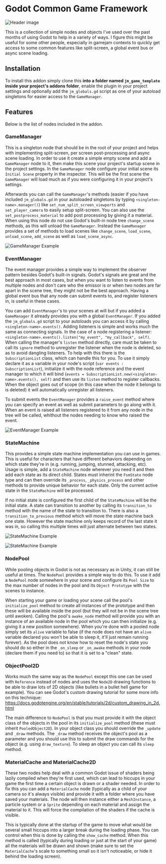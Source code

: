 # Godot Common Game Framework

![Header image](https://github.com/jocamar/Godot-Common-Game-Framework/blob/main/graphics/framework.png?raw=true)

This is a collection of simple nodes and objects I've used over the past months of using Godot to help in a variety of ways. I figure this might be useful for some other people, especially in gamejam contexts to quickly get access to some common features like split-screen, a global event bus or async scene loading.

## Installation

To install this addon simply clone this **into a folder named `jm_game_template` inside your project's addons folder**, enable the plugin in your project settings and optionally add the `jm_globals.gd` script as one of your autoload singletons for easier access to the `GameManager`.

## Features

Below is the list of nodes included in the addon.

### GameManager

This is a singleton node that should be in the root of your project and helps with implementing split-screen, per screen post-processing and async scene loading. In order to use it create a simple empty scene and add a `GameManager` node to it, then make this scene your project's startup scene in the project settings. In the `GameManager` node configure your initial scene its `Initial Scene` property in the inspector. This will be the first scene the `GameManager` will load much as if you were configuring it in your project's settings.

Afterwards you can call the `GameManager`'s methods (easier if you have included `jm_globals.gd` in your autoloaded singletons by typing `<singleton-name>.manager()`) like `set_num_split_screen_viewports` and `set_player_camera` to easily setup split-screen. You can also use the `set_postprocess_material` to add post processing by giving it a material. When using this node do not use Godot's built-in node tree `change_scene` methods, as this will unload the `GameManager`. Instead the `GameManager` provides a set of methods to load scenes like `change_scene`, `load_scene`, `unload_scene`, `add_scene` as well as `load_scene_async`.

![GameManager Example](https://github.com/jocamar/Godot-Common-Game-Framework/blob/main/graphics/gamemanagerexample.png?raw=true)

### EventManager

The event manager provides a simple way to implement the observer pattern besides Godot's built-in signals. Godot's signals are great and the best approach in most cases, but when you want to listen to events from multiple nodes and don't care who the emissor is or when two nodes are far apart in the scene tree, they might not be the best approach. Having a global event bus that any node can submit events to, and register listeners in, is useful in these cases.

You can add `EventManager`'s to your scenes at will but if you added a `GameManager` it already provides you with a global `EventManager`. If you added the `jm_globals.gd` script to your autoloads you can access it by calling `<singleton-name>.events()`. Adding listeners is simple and works much the same as connecting signals. In the case of a node registering a listener: `<singleton-name>.events().listen("my_event", "my_callback", self)`. When calling the manager's `listen` method directly, care must be taken to call its `ignore` method to unregister the listener when the node is deleted, so as to avoid dangling listeners. To help with this there is the `SubscriptionList` class, which can handle this for you. To use it simply declare it as a variable in your node's script (`var events : SubscriptionList`), initialize it with the node reference and the event manager to which it will bind (`events = SubscriptionList.new(<singleton-name>.events(), self)` and then use its `listen` method to register callbacks. When the object goes out of scope (in this case when the node it belongs to is deleted) it will automatically unregister all listeners.

To submit events the `EventManager` provides a `raise_event` method where you can specify an event as well as submit parameters to go along with it. When an event is raised all listeners registered to it from any node in the tree will be called, whithout the nodes needing to know who raised the event.

![EventManager Example](https://github.com/jocamar/Godot-Common-Game-Framework/blob/main/graphics/eventmanagerexample.png?raw=true)

### StateMachine

This provides a simple state machine implementation you can use in games. This is useful for characters that have different behaviors depending on which state they're in (e.g. running, jumping, stunned, attacking, etc). Usage is simple, add a `StateMachine` node wherever you need it and then add each state as its direct child. States must inherint the `FsmState` node type and can then override its `_process`, `_physics_process` and other methods to provide unique behavior for each state. Only the current active state in the `StateMachine` will be processed.

If no initial state is configured the first child of the `StateMachine` will be the initial state. A state can transition to another by calling its `transition_to` method with the name of the state to transition to. There is also a `transition_to_previous` method which will move the state machine back one state. However the state machine only keeps record of the last state it was in, so calling this multiple times will just alternate between two states.

![StateMachine Example](https://github.com/jocamar/Godot-Common-Game-Framework/blob/main/graphics/statemachineexample1.png?raw=true)

![StateMachine Example](https://github.com/jocamar/Godot-Common-Game-Framework/blob/main/graphics/statemachineexample2.png?raw=true)

### NodePool

While pooling objects in Godot is not as necessary as in Unity, it can still be useful at times. The `NodePool` provides a simple way to do this. To use it add a `NodePool` node somewhere in your scene and configure its `Pool Size` to the max number of nodes in the pool and its `Object Prototype` with the scenes to instance.

When starting your game or loading your scene call the pool's `initialize_pool` method to create all instances of the prototype and then these will be available inside the pool (but they will not be in the scene tree until awoken). Calling the pool's `awake_node` method will provide you with an instance of an available node in the pool which you can then initialize (e.g. giving it a new position somewhere). When you're done with a pooled node simply set its `alive` variable to false (if the node does not have an `alive` variable declared you won't be able to sleep it, it'll just remain running forever). As the pool does not know how to reset the node's state you should do so either in the `_on_sleep` or `_on_awake` methods in your node (declare them if you need to) so that it is set to a "clean" state.

### ObjectPool2D

Works much the same way as the `NodePool` except this one can be used with `Reference` instead of nodes and uses the `Node2D` drawing functions to be able to draw lots of 2D objects (like bullets in a bullet hell game for example). You can see Godot's custom drawing tutorial for some more info on this technique: https://docs.godotengine.org/en/stable/tutorials/2d/custom_drawing_in_2d.html

The main difference to `NodePool` is that you must provide it with the object class of the objects in the pool in its `initialize_pool` method (these must inherit `PooledObject2D`). In your object class you should override the `_update` and `_draw` methods. The `_draw` method receives the object's pool as a parameter and you should use this to submit the draw commands for the object (e.g. using `draw_texture`). To sleep an object you can call its `sleep` method.



### MaterialCache and MaterialCache2D

These two nodes help deal with a common Godot issue of shaders being lazily compiled when they're first used, which can lead to hiccups in your game the first time a certain object is drawn or a shader needed. In order to fix this you can add a `MaterialCache` node (typically as a child of your camera so it's always visible) and provide it with a folder where you have saved your materials. The node will then instance either a `MeshInstance`, a particle system or a `Sprite` depending on each material and assign the material to it. This will force the compilation of the shaders if the cache is visible.

This is typically done at the startup of the game to move what would be several small hiccups into a larger break during the loading phase. You can control when this is done by calling the `show_cache` method. When this method is called (typically during loading or just at the start of your game) all the materials will be drawn and shown (make sure to set the `MaterialCache`'s scale to something small so it isn't noticeable, or hide it behind the loading screen).
